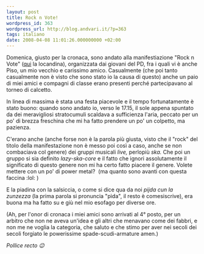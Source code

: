 ```yaml
---
layout: post
title: Rock n Vote!
wordpress_id: 363
wordpress_url: http://blog.andvari.it/?p=363
tags: italiano
date: 2008-04-08 11:01:26.000000000 +02:00
---
```

Domenica, giusto per la cronaca, sono andato alla manifestiazione "Rock n Vote" (<a href="http://i251.photobucket.com/albums/gg308/starpiso89/flyer_fronte2.jpg">qui</a> la locandina), organizzata dai giovani del PD, fra i quali vi è anche Piso, un mio vecchio e carissimo amico. Casualmente (che poi tanto casualmente non è visto che sono stato io la causa di questo) anche un paio di miei amici e compagni di classe erano presenti perché partecipavano al torneo di calcetto.

In linea di massima è stata una festa piacevole e il tempo fortunatamente è stato buono: quando sono andato io, verso le 17.15, il sole appena spuntato da dei meravigliosi stratocumuli scaldava a sufficienza l'aria, peccato per un po' di brezza freschina che mi ha fatto prendere un po' un colpetto, ma pazienza.

C'erano anche (anche forse non è la parola più giusta, visto che il "rock" del titolo della manifestazione non è messo poi così a caso, anche se non combaciava col genere) dei gruppi musicali <em>live, </em>perlopiù <em>ska.</em> Che poi un gruppo si sia definito <em>lazy-ska-core</em> e il fatto che ignori assolutamente il significato di questo genere non mi ha certo fatto piacere il genere. Volete mettere con un po' di power metal? <img src="http://www.thelair.it/forum/style_emoticons/thelair/metal.gif" alt="" /> (ma quanto sono avanti con questa faccina :lol: )

E la piadina con la salsiccia, o come si dice qua da noi <em>pijda cun la zunzezza</em> (la prima parola si pronuncia "pìda", il resto è comesiscrive), era buona ma ha fatto su e giù nel mio esofago per diverse ore.

(Ah, per l'onor di cronaca i miei amici sono arrivati al 4° posto, per un arbitro che non ne aveva un'idea e gli altri che menavano come dei fabbri, e non me ne voglia la categoria, che saluto e che stimo per aver nei secoli dei secoli forgiato le powerissime spade-scudi-armature amen.)

<em>Pollice recto :wink:
</em>
